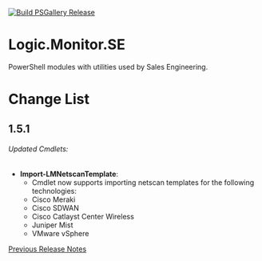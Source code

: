 [![Build PSGallery Release](https://github.com/stevevillardi/Logic.Monitor.SE/actions/workflows/main.yml/badge.svg)](https://github.com/stevevillardi/Logic.Monitor.SE/actions/workflows/main.yml)

# Logic.Monitor.SE
PowerShell modules with utilities used by Sales Engineering.

# Change List

## 1.5.1
###### Updated Cmdlets:
- **Import-LMNetscanTemplate**: 
  -  Cmdlet now supports importing netscan templates for the following technologies:
  -   Cisco Meraki
  -   Cisco SDWAN
  -   Cisco Catlayst Center Wireless
  -   Juniper Mist
  -   VMware vSphere

[Previous Release Notes](RELEASENOTES.md)